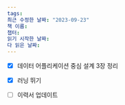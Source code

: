 ```yaml
---
tags: 
최근 수정한 날짜: "2023-09-23"
책 이름: 
챕터: 
읽기 시작한 날짜: 
다 읽은 날짜:
---
```


- [x] 데이터 어플리케이션 중심 설계 3장 정리
- [x] 러닝 뛰기
- [ ] 이력서 업데이트

